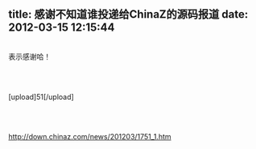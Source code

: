 title: 感谢不知道谁投递给ChinaZ的源码报道
date: 2012-03-15 12:15:44
---

<p><br/>	表示感谢哈！<br/></p><br/><p><br/>	[upload]51[/upload]<br/></p><br/><p><br/>	<a href="http://down.chinaz.com/news/201203/1751_1.htm">http://down.chinaz.com/news/201203/1751_1.htm</a> <br/></p>
